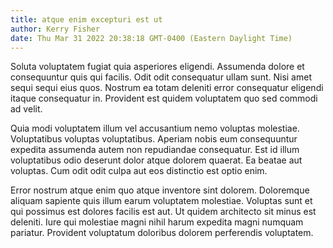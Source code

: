 ```yaml
---
title: atque enim excepturi est ut
author: Kerry Fisher
date: Thu Mar 31 2022 20:38:18 GMT-0400 (Eastern Daylight Time)
---
```

Soluta voluptatem fugiat quia asperiores eligendi. Assumenda dolore et consequuntur quis qui facilis. Odit odit consequatur ullam sunt. Nisi amet sequi sequi eius quos. Nostrum ea totam deleniti error consequatur eligendi itaque consequatur in. Provident est quidem voluptatem quo sed commodi ad velit.

 Quia modi voluptatem illum vel accusantium nemo voluptas molestiae. Voluptatibus voluptas voluptatibus. Aperiam nobis eum consequuntur expedita assumenda autem non repudiandae consequatur. Est id illum voluptatibus odio deserunt dolor atque dolorem quaerat. Ea beatae aut voluptas. Cum odit odit culpa aut eos distinctio est optio enim.

 Error nostrum atque enim quo atque inventore sint dolorem. Doloremque aliquam sapiente quis illum earum voluptatem molestiae. Voluptas sunt et qui possimus est dolores facilis est aut. Ut quidem architecto sit minus est deleniti. Iure qui molestiae magni nihil harum expedita magni numquam pariatur. Provident voluptatum doloribus dolorem perferendis voluptatem.
